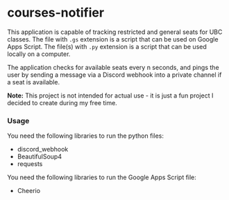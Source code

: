 # courses-notifier

This application is capable of tracking restricted and general seats for UBC classes. The file with `.gs` extension is a script that can be used on Google Apps Script. The file(s) with `.py` extension is a script that can be used locally on a computer. 

The application checks for available seats every n seconds, and pings the user by sending a message via a Discord webhook into a private channel if a seat is available.

**Note:** This project is not intended for actual use - it is just a fun project I decided to create during my free time. 

### Usage
You need the following libraries to run the python files:
 * discord_webhook
 * BeautifulSoup4
 * requests

You need the following libraries to run the Google Apps Script file:
* Cheerio
